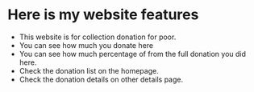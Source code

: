# Here is my website features

- This website is for collection donation for poor. 
- You can see how much you donate here
- You can see how much percentage of from the full donation you did here. 
- Check the donation list on the homepage. 
- Check the donation details on other details page. 
